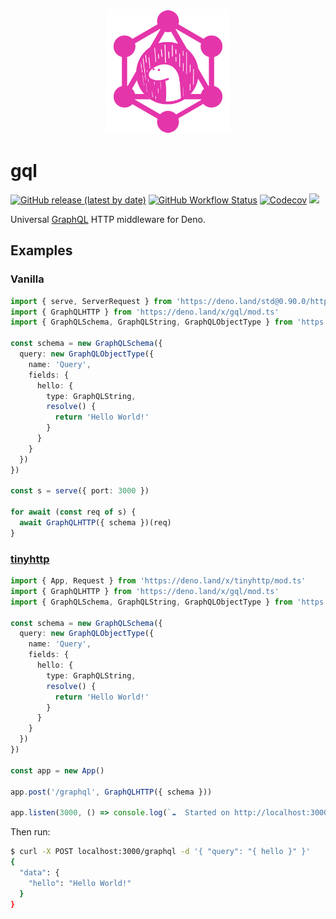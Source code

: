 <p align="center" >
<img src="logo.png" width="200" />
</p>

# gql

[![GitHub release (latest by date)][releases]][releases-page] [![GitHub Workflow Status][gh-actions-img]][github-actions]
[![Codecov][codecov-badge]][codecov] [![][docs-badge]][docs]

Universal [GraphQL](https://www.graphql.com/) HTTP middleware for Deno.

## Examples

### Vanilla

```ts
import { serve, ServerRequest } from 'https://deno.land/std@0.90.0/http/server.ts'
import { GraphQLHTTP } from 'https://deno.land/x/gql/mod.ts'
import { GraphQLSchema, GraphQLString, GraphQLObjectType } from 'https://deno.land/x/graphql_deno@v15.0.0/mod.ts'

const schema = new GraphQLSchema({
  query: new GraphQLObjectType({
    name: 'Query',
    fields: {
      hello: {
        type: GraphQLString,
        resolve() {
          return 'Hello World!'
        }
      }
    }
  })
})

const s = serve({ port: 3000 })

for await (const req of s) {
  await GraphQLHTTP({ schema })(req)
}
```

### [tinyhttp](https://github.com/talentlessguy/tinyhttp-deno)

```ts
import { App, Request } from 'https://deno.land/x/tinyhttp/mod.ts'
import { GraphQLHTTP } from 'https://deno.land/x/gql/mod.ts'
import { GraphQLSchema, GraphQLString, GraphQLObjectType } from 'https://deno.land/x/graphql_deno@v15.0.0/mod.ts'

const schema = new GraphQLSchema({
  query: new GraphQLObjectType({
    name: 'Query',
    fields: {
      hello: {
        type: GraphQLString,
        resolve() {
          return 'Hello World!'
        }
      }
    }
  })
})

const app = new App()

app.post('/graphql', GraphQLHTTP({ schema }))

app.listen(3000, () => console.log(`☁  Started on http://localhost:3000`))
```

Then run:

```sh
$ curl -X POST localhost:3000/graphql -d '{ "query": "{ hello }" }'
{
  "data": {
    "hello": "Hello World!"
  }
}
```

[releases]: https://img.shields.io/github/v/release/deno-libs/gql?style=flat-square
[docs-badge]: https://img.shields.io/github/v/release/deno-libs/gql?color=yellow&label=Documentation&logo=deno&style=flat-square
[docs]: https://doc.deno.land/https/deno.land/x/gql/mod.ts
[releases-page]: https://github.com/deno-libs/gql/releases
[gh-actions-img]: https://img.shields.io/github/workflow/status/deno-libs/gql/CI?style=flat-square
[codecov]: https://codecov.io/gh/deno-libs/gql
[github-actions]: https://github.com/deno-libs/gql/actions
[codecov-badge]: https://img.shields.io/codecov/c/gh/deno-libs/gql?style=flat-square
